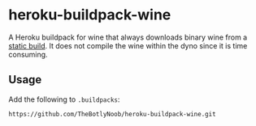 # heroku-buildpack-wine

A Heroku buildpack for wine that always downloads binary wine from a [static build](https://github.com/TheBotlyNoob/heroku-buildpack-wine/releases/latest/download/wine.tar.gz). It does not compile the wine within the dyno since it is time consuming.

## Usage
Add the following to `.buildpacks`:

```
https://github.com/TheBotlyNoob/heroku-buildpack-wine.git
```
